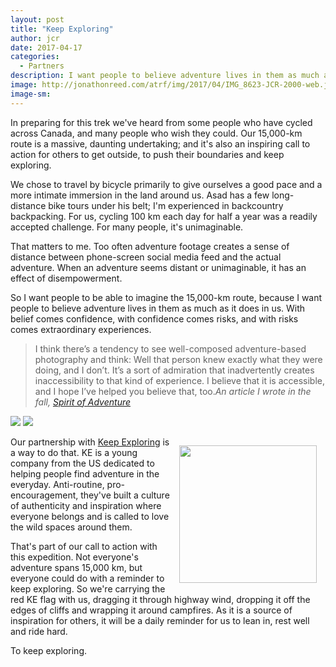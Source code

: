 ```yaml
---
layout: post
title: "Keep Exploring"
author: jcr
date: 2017-04-17
categories:
  - Partners
description: I want people to believe adventure lives in them as much as it does in us.
image: http://jonathonreed.com/atrf/img/2017/04/IMG_8623-JCR-2000-web.jpg
image-sm:
---
```


In preparing for this trek we've heard from some people who have cycled across Canada, and many people who wish they could. Our 15,000-km route is a massive, daunting undertaking; and it's also an inspiring call to action for others to get outside, to push their boundaries and keep exploring.

We chose to travel by bicycle primarily to give ourselves a good pace and a more intimate immersion in the land around us. Asad has a few long-distance bike tours under his belt; I'm experienced in backcountry backpacking. For us, cycling 100 km each day for half a year was a readily accepted challenge. For many people, it's unimaginable.

That matters to me. Too often adventure footage creates a sense of distance between phone-screen social media feed and the actual adventure. When an adventure seems distant or unimaginable, it has an effect of disempowerment. 

So I want people to be able to imagine the 15,000-km route, because I want people to believe adventure lives in them as much as it does in us. With belief comes confidence, with confidence comes risks, and with risks comes extraordinary experiences.

<blockquote>I think there’s a tendency to see well-composed adventure-based photography and think: Well that person knew exactly what they were doing, and I don’t. It’s a sort of admiration that inadvertently creates inaccessibility to that kind of experience. I believe that it is accessible, and I hope I’ve helped you believe that, too.<cite>An article I wrote in the fall, <a href="https://maptia.com/jonathonreed/stories/spirit-of-adventure">Spirit of Adventure</a></cite></blockquote>

<img src="http://jonathonreed.com/atrf/img/2017/04/IMG_8623-JCR-2000-web.jpg">

<img src="http://jonathonreed.com/atrf/img/2017/04/IMG_8630-JCR-2000-web.jpg">

<a href="http://wekeepexploring.com"><img src="http://jonathonreed.com/atrf/img/2017/04/keep-exploring-220-web.png" class="logo" width="220" style="float:right;margin:1em;"></a>

Our partnership with <a href="https://www.wekeepexploring.com">Keep Exploring</a> is a way to do that. KE is a young company from the US dedicated to helping people find adventure in the everyday. Anti-routine, pro-encouragement, they've built a culture of authenticity and inspiration where everyone belongs and is called to love the wild spaces around them.

That's part of our call to action with this expedition. Not everyone's adventure spans 15,000 km, but everyone could do with a reminder to keep exploring. So we're carrying the red KE flag with us, dragging it through highway wind, dropping it off the edges of cliffs and wrapping it around campfires. As it is a source of inspiration for others, it will be a daily reminder for us to lean in, rest well and ride hard. 

To keep exploring.
